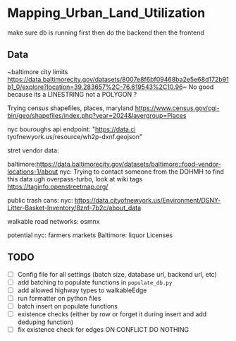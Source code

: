 # Mapping_Urban_Land_Utilization

make sure db is running first
then do the backend 
then the frontend


## Data
~baltimore city limits https://data.baltimorecity.gov/datasets/8007e8f6bf09468ba2e5e68d172b91b1_0/explore?location=39.283657%2C-76.619543%2C10.96~ No good because its a LINESTRING not a POLYGON ? 

Trying census shapefiles, places, maryland https://www.census.gov/cgi-bin/geo/shapefiles/index.php?year=2024&layergroup=Places 

nyc bouroughs api endpoint: "https://data.ci
tyofnewyork.us/resource/wh2p-dxnf.geojson"

stret vendor data:

baltimore:https://data.baltimorecity.gov/datasets/baltimore::food-vendor-locations-1/about
nyc: Trying to contact someone from the DOHMH to find this data ugh
overpass-turbo, look at wiki tags https://taginfo.openstreetmap.org/

public trash cans:
nyc: https://data.cityofnewyork.us/Environment/DSNY-Litter-Basket-Inventory/8znf-7b2c/about_data

walkable road networks:
osmnx 


potential
nyc: farmers markets
Baltimore: liquor Licenses


## TODO 
-[ ] Config file for all settings (batch size, database url, backend url, etc)
-[ ] add batching to populate functions in `populate_db.py`
-[ ] add allowed highway types to walkableEdge
-[ ] run formatter on python files
-[ ] batch insert on populate functions 
-[ ] existence checks (either by row or forget it during insert and add deduping function)
-[ ] fix existence check for edges ON CONFLICT DO NOTHING 
